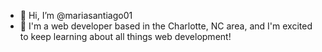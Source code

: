 - 👋 Hi, I’m @mariasantiago01
- 🌱 I'm a web developer based in the Charlotte, NC area, and I'm excited to keep learning about all things web development!
<!---
mariasantiago01/mariasantiago01 is a ✨ special ✨ repository because its `README.md` (this file) appears on your GitHub profile.
You can click the Preview link to take a look at your changes.
--->
